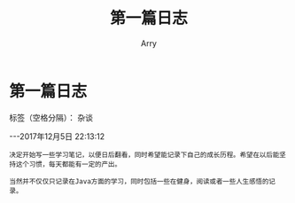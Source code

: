 ﻿---
layout: post
title: 第一篇日志
description: "null"
modified: 2017年12月5日 22:46:49
tags: [杂谈]
author: Arry
---
# 第一篇日志

标签（空格分隔）： 杂谈

---2017年12月5日 22:13:12  

    决定开始写一些学习笔记，以便日后翻看，同时希望能记录下自己的成长历程。希望在以后能坚持这个习惯，每天都能有一定的产出。  

    当然并不仅仅只记录在Java方面的学习，同时包括一些在健身，阅读或者一些人生感悟的记录。





